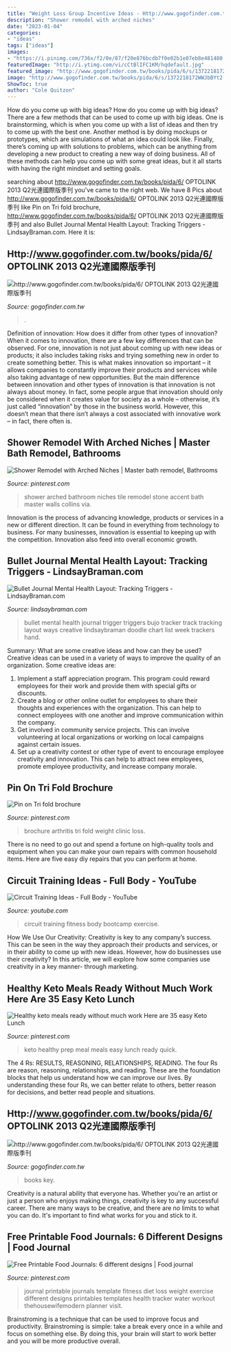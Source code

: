 ```yaml
---
title: "Weight Loss Group Incentive Ideas - Http://www.gogofinder.com.tw/books/pida/6/ Optolink 2013 Q2光連國際版季刊"
description: "Shower remodel with arched niches"
date: "2023-01-04"
categories:
- "ideas"
tags: ["ideas"]
images:
- "https://i.pinimg.com/736x/f2/0e/87/f20e876bcdb7f0e02b1e07eb8e481480.jpg"
featuredImage: "http://i.ytimg.com/vi/cCtBlIFC1KM/hqdefault.jpg"
featured_image: "http://www.gogofinder.com.tw/books/pida/6/s/1372218172JMSeg76h.jpg"
image: "http://www.gogofinder.com.tw/books/pida/6/s/1372218172WWJbBYt2.jpg"
ShowToc: true
author: "Cole Quitzon"
---
```



How do you come up with big ideas?
How do you come up with big ideas? There are a few methods that can be used to come up with big ideas. One is brainstorming, which is when you come up with a list of ideas and then try to come up with the best one. Another method is by doing mockups or prototypes, which are simulations of what an idea could look like. Finally, there’s coming up with solutions to problems, which can be anything from developing a new product to creating a new way of doing business. All of these methods can help you come up with some great ideas, but it all starts with having the right mindset and setting goals.

	

		
searching about http://www.gogofinder.com.tw/books/pida/6/ OPTOLINK 2013 Q2光連國際版季刊 you've came to the right web. We have 8 Pics about http://www.gogofinder.com.tw/books/pida/6/ OPTOLINK 2013 Q2光連國際版季刊 like Pin on Tri fold brochure, http://www.gogofinder.com.tw/books/pida/6/ OPTOLINK 2013 Q2光連國際版季刊 and also Bullet Journal Mental Health Layout: Tracking Triggers - LindsayBraman.com. Here it is:
		
    
## Http://www.gogofinder.com.tw/books/pida/6/ OPTOLINK 2013 Q2光連國際版季刊

<img loading=lazy src="http://www.gogofinder.com.tw/books/pida/6/s/1372218172WWJbBYt2.jpg" onerror="this.onerror=null;this.src='https://tse3.mm.bing.net/th?id=OIP.4n8L_qvGZNGCDxG29vbwhQHaKf&amp;pid=15.1';" alt="http://www.gogofinder.com.tw/books/pida/6/ OPTOLINK 2013 Q2光連國際版季刊">

_Source: gogofinder.com.tw_

>. 

	

Definition of innovation: How does it differ from other types of innovation?
When it comes to innovation, there are a few key differences that can be observed. For one, innovation is not just about coming up with new ideas or products; it also includes taking risks and trying something new in order to create something better. This is what makes innovation so important – it allows companies to constantly improve their products and services while also taking advantage of new opportunities.
But the main difference between innovation and other types of innovation is that innovation is not always about money. In fact, some people argue that innovation should only be considered when it creates value for society as a whole – otherwise, it’s just called “innovation” by those in the business world. However, this doesn’t mean that there isn’t always a cost associated with innovative work – in fact, there often is.

    
## Shower Remodel With Arched Niches | Master Bath Remodel, Bathrooms

<img loading=lazy src="https://i.pinimg.com/736x/28/00/a8/2800a809b8533518c713d4a782bfd199--shower-remodel-bath-remodel.jpg" onerror="this.onerror=null;this.src='https://tse1.mm.bing.net/th?id=OIP.YJXaO9d7WM3lD6qWEJKPOQHaLH&amp;pid=15.1';" alt="Shower Remodel with Arched Niches | Master bath remodel, Bathrooms">

_Source: pinterest.com_

>shower arched bathroom niches tile remodel stone accent bath master walls collins via. 

	

Innovation is the process of advancing knowledge, products or services in a new or different direction. It can be found in everything from technology to business. For many businesses, innovation is essential to keeping up with the competition. Innovation also feed into overall economic growth.

    
## Bullet Journal Mental Health Layout: Tracking Triggers - LindsayBraman.com

<img loading=lazy src="https://lindsaybraman.com/wp-content/uploads/2016/07/blog_doodle_trigger_racking_bujo-1.jpeg" onerror="this.onerror=null;this.src='https://tse4.mm.bing.net/th?id=OIP.DZCTjUuWkabQkn2CNCb5KwHaJ_&amp;pid=15.1';" alt="Bullet Journal Mental Health Layout: Tracking Triggers - LindsayBraman.com">

_Source: lindsaybraman.com_

>bullet mental health journal trigger triggers bujo tracker track tracking layout ways creative lindsaybraman doodle chart list week trackers hand. 

	

Summary: What are some creative ideas and how can they be used?
Creative ideas can be used in a variety of ways to improve the quality of an organization. Some creative ideas are:
1. Implement a staff appreciation program. This program could reward employees for their work and provide them with special gifts or discounts.
2. Create a blog or other online outlet for employees to share their thoughts and experiences with the organization. This can help to connect employees with one another and improve communication within the company.
3. Get involved in community service projects. This can involve volunteering at local organizations or working on local campaigns against certain issues.
4. Set up a creativity contest or other type of event to encourage employee creativity and innovation. This can help to attract new employees, promote employee productivity, and increase company morale.

    
## Pin On Tri Fold Brochure

<img loading=lazy src="https://i.pinimg.com/736x/f2/0e/87/f20e876bcdb7f0e02b1e07eb8e481480.jpg" onerror="this.onerror=null;this.src='https://tse4.mm.bing.net/th?id=OIP.awtevEjqDXFVUw8gST9eTAHaFy&amp;pid=15.1';" alt="Pin on Tri fold brochure">

_Source: pinterest.com_

>brochure arthritis tri fold weight clinic loss. 

	

There is no need to go out and spend a fortune on high-quality tools and equipment when you can make your own repairs with common household items. Here are five easy diy repairs that you can perform at home.

    
## Circuit Training Ideas - Full Body - YouTube

<img loading=lazy src="http://i.ytimg.com/vi/cCtBlIFC1KM/hqdefault.jpg" onerror="this.onerror=null;this.src='https://tse3.mm.bing.net/th?id=OIP.kZFOyApt3DMQXiudQAvsngHaFj&amp;pid=15.1';" alt="Circuit Training Ideas - Full Body - YouTube">

_Source: youtube.com_

>circuit training fitness body bootcamp exercise. 

	

How We Use Our Creativity:
Creativity is key to any company’s success. This can be seen in the way they approach their products and services, or in their ability to come up with new ideas. However, how do businesses use their creativity? In this article, we will explore how some companies use creativity in a key manner- through marketing.

    
## Healthy Keto Meals Ready Without Much Work Here Are 35 Easy Keto Lunch

<img loading=lazy src="https://i.pinimg.com/originals/f4/78/a3/f478a3e04ba6f0caba2bfe8f7a678e82.png" onerror="this.onerror=null;this.src='https://tse2.mm.bing.net/th?id=OIP.VIXT4-Ws3sKySJHhZVaq7wHaPe&amp;pid=15.1';" alt="Healthy keto meals ready without much work Here are 35 easy Keto Lunch">

_Source: pinterest.com_

>keto healthy prep meal meals easy lunch ready quick. 

	

The 4 Rs: RESULTS, REASONING, RELATIONSHIPS, READING.
The four Rs are reason, reasoning, relationships, and reading. These are the foundation blocks that help us understand how we can improve our lives. By understanding these four Rs, we can better relate to others, better reason for decisions, and better read people and situations.

    
## Http://www.gogofinder.com.tw/books/pida/6/ OPTOLINK 2013 Q2光連國際版季刊

<img loading=lazy src="http://www.gogofinder.com.tw/books/pida/6/s/1372218172JMSeg76h.jpg" onerror="this.onerror=null;this.src='https://tse3.mm.bing.net/th?id=OIP.AEuIScqa3IqlogD6tg4ygAHaKf&amp;pid=15.1';" alt="http://www.gogofinder.com.tw/books/pida/6/ OPTOLINK 2013 Q2光連國際版季刊">

_Source: gogofinder.com.tw_

>books key. 

	

Creativity is a natural ability that everyone has. Whether you're an artist or just a person who enjoys making things, creativity is key to any successful career. There are many ways to be creative, and there are no limits to what you can do. It's important to find what works for you and stick to it.

    
## Free Printable Food Journals: 6 Different Designs | Food Journal

<img loading=lazy src="https://i.pinimg.com/736x/30/8c/04/308c04c935c4bafc87ca5628bc97dd11.jpg" onerror="this.onerror=null;this.src='https://tse3.mm.bing.net/th?id=OIP.hM3HjqE_Wgli6k-vu2X0RQHaS5&amp;pid=15.1';" alt="Free Printable Food Journals: 6 different designs | Food journal">

_Source: pinterest.com_

>journal printable journals template fitness diet loss weight exercise different designs printables templates health tracker water workout thehousewifemodern planner visit. 

	

Brainstroming is a technique that can be used to improve focus and productivity. Brainstroming is simple: take a break every once in a while and focus on something else. By doing this, your brain will start to work better and you will be more productive overall.


